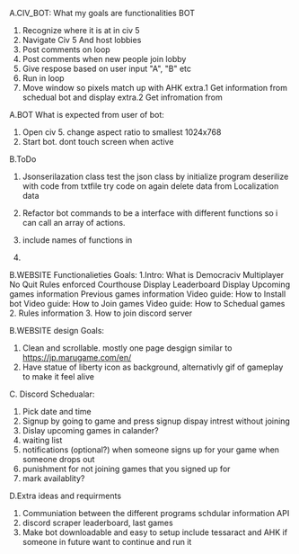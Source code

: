 A.CIV_BOT: What my goals are functionalities BOT
1. Recognize where it is at in civ 5
2. Navigate Civ 5 And host lobbies
3. Post comments on loop
4. Post comments when new people join lobby
5. Give respose based on user input "A", "B" etc
6. Run in loop
7. Move window so pixels match up with AHK
extra.1 Get information from schedual bot and display
extra.2 Get infromation from 

A.BOT What is expected from user of bot:
1. Open civ 5. change aspect ratio to smallest 1024x768
2. Start bot. dont touch screen when active 


B.ToDo
1. Jsonserilazation class
        test the json class by initialize program
        deserilize with code from txtfile
            try code on again 
            delete data from Localization data
2. Refactor bot commands to be a interface with different functions so i can call an array of actions.
3. include names of functions in 


4.  


B.WEBSITE Functionalieties Goals:
1.Intro: What is Democraciv
    Multiplayer No Quit
    Rules enforced Courthouse
    Display Leaderboard
    Display Upcoming games information
    Previous games information
    Video guide: How to Install bot
    Video guide: How to Join games
    Video guide: How to Schedual games
2. Rules information
3. How to join discord server

B.WEBSITE design Goals:
1. Clean and scrollable. mostly one page
    desgign similar to https://jp.marugame.com/en/
2. Have statue of liberty icon as background,
   alternativly gif of gameplay to make it feel alive

C. Discord Schedualar:
1. Pick date and time
2. Signup by going to game and press signup
    dispay intrest without joining
3. Dislay upcoming games in calander?
4. waiting list
5. notifications (optional?)
    when someone signs up for your game
    when someone drops out
6. punishment for not joining games that you signed up for
7. mark availablity?

D.Extra ideas and requirments
1. Communiation between the different programs
    schdular information API
2. discord scraper
    leaderboard, last games
3. Make bot downloadable and easy to setup
    include tessaract and AHK if someone in future want to continue and run it


